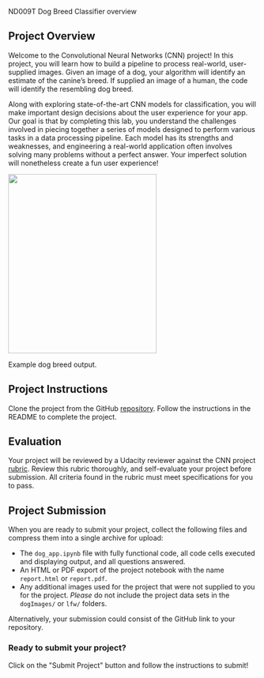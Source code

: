 ND009T Dog Breed Classifier overview

## Project Overview

Welcome to the Convolutional Neural Networks (CNN) project! In this project, you will learn how to build a pipeline to process real-world, user-supplied images. Given an image of a dog, your algorithm will identify an estimate of the canine’s breed. If supplied an image of a human, the code will identify the resembling dog breed.

Along with exploring state-of-the-art CNN models for classification, you will make important design decisions about the user experience for your app. Our goal is that by completing this lab, you understand the challenges involved in piecing together a series of models designed to perform various tasks in a data processing pipeline. Each model has its strengths and weaknesses, and engineering a real-world application often involves solving many problems without a perfect answer. Your imperfect solution will nonetheless create a fun user experience!

<img width="300" height="363" src="./img/a40411472d814d16b5d84ac03a9bc4d0.png"/>

Example dog breed output.

## Project Instructions

Clone the project from the GitHub [repository](https://github.com/udacity/deep-learning-v2-pytorch/tree/master/project-dog-classification). Follow the instructions in the README to complete the project.

## Evaluation

Your project will be reviewed by a Udacity reviewer against the CNN project [rubric](https://review.udacity.com/#!/rubrics/2259/view). Review this rubric thoroughly, and self-evaluate your project before submission. All criteria found in the rubric must meet specifications for you to pass.

## Project Submission

When you are ready to submit your project, collect the following files and compress them into a single archive for upload:

- The `dog_app.ipynb` file with fully functional code, all code cells executed and displaying output, and all questions answered.
- An HTML or PDF export of the project notebook with the name `report.html` or `report.pdf`.
- Any additional images used for the project that were not supplied to you for the project. *Please* do not include the project data sets in the `dogImages/` or `lfw/` folders.

Alternatively, your submission could consist of the GitHub link to your repository.

### Ready to submit your project?

Click on the "Submit Project" button and follow the instructions to submit!
